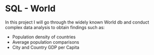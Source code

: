 # SQL - World
In this project I will go through the widely known World db and conduct complex data analysis to obtain findings such as:
  - Population density of countries
  - Average population comparisons
  - City and Country GDP per Capita
